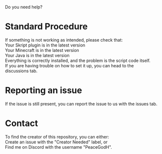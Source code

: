 Do you need help?

# Standard Procedure
If something is not working as intended, please check that:\
Your Skript plugin is in the latest version\
Your Minecraft is in the latest version\
Your Java is in the latest version\
Everything is correctly installed, and the problem is the script code itself.\
If you are having trouble on how to set it up, you can head to the discussions tab.

# Reporting an issue
If the issue is still present, you can report the issue to us with the issues tab.

# Contact
To find the creator of this repository, you can either:\
Create an issue with the "Creator Needed" label, or\
Find me on Discord with the username "PeaceGodH".
